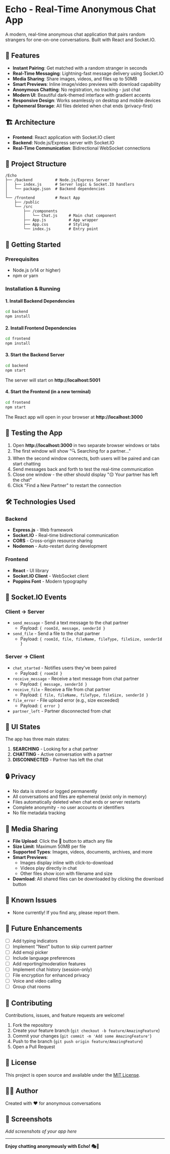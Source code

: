 # Echo - Real-Time Anonymous Chat App

A modern, real-time anonymous chat application that pairs random strangers for one-on-one conversations. Built with React and Socket.IO.

## 🌟 Features

- **Instant Pairing**: Get matched with a random stranger in seconds
- **Real-Time Messaging**: Lightning-fast message delivery using Socket.IO
- **Media Sharing**: Share images, videos, and files up to 50MB
- **Smart Previews**: Inline image/video previews with download capability
- **Anonymous Chatting**: No registration, no tracking - just chat
- **Modern UI**: Beautiful dark-themed interface with gradient accents
- **Responsive Design**: Works seamlessly on desktop and mobile devices
- **Ephemeral Storage**: All files deleted when chat ends (privacy-first)

## 🏗️ Architecture

- **Frontend**: React application with Socket.IO client
- **Backend**: Node.js/Express server with Socket.IO
- **Real-Time Communication**: Bidirectional WebSocket connections

## 📁 Project Structure

```
/Echo
├── /backend          # Node.js/Express Server
│   ├── index.js      # Server logic & Socket.IO handlers
│   └── package.json  # Backend dependencies
│
└── /frontend         # React App
    ├── /public
    └── /src
        ├── /components
        │   └── Chat.js     # Main chat component
        ├── App.js          # App wrapper
        ├── App.css         # Styling
        └── index.js        # Entry point
```

## 🚀 Getting Started

### Prerequisites

- Node.js (v14 or higher)
- npm or yarn

### Installation & Running

#### 1. Install Backend Dependencies

```bash
cd backend
npm install
```

#### 2. Install Frontend Dependencies

```bash
cd frontend
npm install
```

#### 3. Start the Backend Server

```bash
cd backend
npm start
```

The server will start on **http://localhost:5001**

#### 4. Start the Frontend (in a new terminal)

```bash
cd frontend
npm start
```

The React app will open in your browser at **http://localhost:3000**

## 🧪 Testing the App

1. Open **http://localhost:3000** in two separate browser windows or tabs
2. The first window will show "🔍 Searching for a partner..."
3. When the second window connects, both users will be paired and can start chatting
4. Send messages back and forth to test the real-time communication
5. Close one window - the other should display "😔 Your partner has left the chat"
6. Click "Find a New Partner" to restart the connection

## 🛠️ Technologies Used

### Backend

- **Express.js** - Web framework
- **Socket.IO** - Real-time bidirectional communication
- **CORS** - Cross-origin resource sharing
- **Nodemon** - Auto-restart during development

### Frontend

- **React** - UI library
- **Socket.IO Client** - WebSocket client
- **Poppins Font** - Modern typography

## 📡 Socket.IO Events

### Client → Server

- `send_message` - Send a text message to the chat partner
  - Payload: `{ roomId, message, senderId }`
- `send_file` - Send a file to the chat partner
  - Payload: `{ roomId, file, fileName, fileType, fileSize, senderId }`

### Server → Client

- `chat_started` - Notifies users they've been paired
  - Payload: `{ roomId }`
- `receive_message` - Receive a text message from chat partner
  - Payload: `{ message, senderId }`
- `receive_file` - Receive a file from chat partner
  - Payload: `{ file, fileName, fileType, fileSize, senderId }`
- `file_error` - File upload error (e.g., size exceeded)
  - Payload: `{ error }`
- `partner_left` - Partner disconnected from chat

## 🎨 UI States

The app has three main states:

1. **SEARCHING** - Looking for a chat partner
2. **CHATTING** - Active conversation with a partner
3. **DISCONNECTED** - Partner has left the chat

## 🔒 Privacy

- No data is stored or logged permanently
- All conversations and files are ephemeral (exist only in memory)
- Files automatically deleted when chat ends or server restarts
- Complete anonymity - no user accounts or identifiers
- No file metadata tracking

## 📎 Media Sharing

- **File Upload**: Click the 📎 button to attach any file
- **Size Limit**: Maximum 50MB per file
- **Supported Types**: Images, videos, documents, archives, and more
- **Smart Previews**:
  - Images display inline with click-to-download
  - Videos play directly in chat
  - Other files show icon with filename and size
- **Download**: All shared files can be downloaded by clicking the download button

## 🐛 Known Issues

- None currently! If you find any, please report them.

## 📝 Future Enhancements

- [ ] Add typing indicators
- [ ] Implement "Next" button to skip current partner
- [ ] Add emoji picker
- [ ] Include language preferences
- [ ] Add reporting/moderation features
- [ ] Implement chat history (session-only)
- [ ] File encryption for enhanced privacy
- [ ] Voice and video calling
- [ ] Group chat rooms

## 🤝 Contributing

Contributions, issues, and feature requests are welcome!

1. Fork the repository
2. Create your feature branch (`git checkout -b feature/AmazingFeature`)
3. Commit your changes (`git commit -m 'Add some AmazingFeature'`)
4. Push to the branch (`git push origin feature/AmazingFeature`)
5. Open a Pull Request

## 📄 License

This project is open source and available under the [MIT License](LICENSE).

## 👨‍💻 Author

Created with ❤️ for anonymous conversations

## 📸 Screenshots

_Add screenshots of your app here_

---

**Enjoy chatting anonymously with Echo! 🎭💬**
